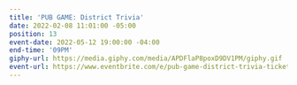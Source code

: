 ```yaml
---
title: 'PUB GAME: District Trivia'
date: 2022-02-08 11:01:00 -05:00
position: 13
event-date: 2022-05-12 19:00:00 -04:00
end-time: '09PM'
giphy-url: https://media.giphy.com/media/APDFlaP8poxD9DV1PM/giphy.gif
event-url: https://www.eventbrite.com/e/pub-game-district-trivia-tickets-329110587627
---
```


